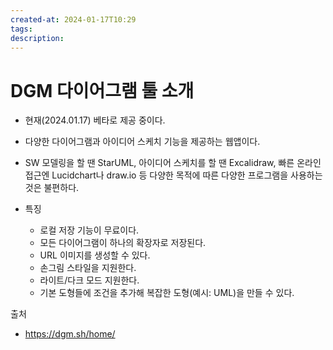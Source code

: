 ```yaml
---
created-at: 2024-01-17T10:29
tags: 
description:
---
```

# DGM 다이어그램 툴 소개

- 현재(2024.01.17) 베타로 제공 중이다.
- 다양한 다이어그램과 아이디어 스케치 기능을 제공하는 웹앱이다.
- SW 모델링을 할 땐 StarUML, 아이디어 스케치를 할 땐 Excalidraw, 빠른 온라인 접근엔 Lucidchart나 draw.io 등 다양한 목적에 따른 다양한 프로그램을 사용하는 것은 불편하다.

- 특징
	- 로컬 저장 기능이 무료이다.
	- 모든 다이어그램이 하나의 확장자로 저장된다.
	- URL 이미지를 생성할 수 있다.
	- 손그림 스타일을 지원한다.
	- 라이트/다크 모드 지원한다.
	- 기본 도형들에 조건을 추가해 복잡한 도형(예시: UML)을 만들 수 있다.

출처
- https://dgm.sh/home/